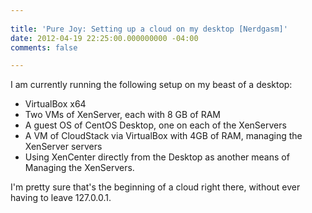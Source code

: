 ```yaml
---
 
title: 'Pure Joy: Setting up a cloud on my desktop [Nerdgasm]'
date: 2012-04-19 22:25:00.000000000 -04:00
comments: false

---
```

I am currently running the following setup on my beast of a desktop:

* VirtualBox x64
* Two VMs of XenServer, each with 8 GB of RAM
* A guest OS of CentOS Desktop, one on each of the XenServers
* A VM of CloudStack via VirtualBox with 4GB of RAM, managing the XenServer servers
* Using XenCenter directly from the Desktop as another means of Managing the XenServers.

I'm pretty sure that's the beginning of a cloud right there, without ever having to leave 127.0.0.1.
